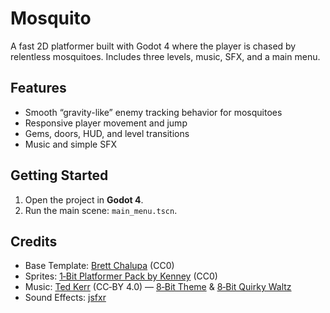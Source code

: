# Mosquito

A fast 2D platformer built with Godot 4 where the player is chased by relentless mosquitoes. Includes three levels, music, SFX, and a main menu.

## Features

- Smooth “gravity-like” enemy tracking behavior for mosquitoes
- Responsive player movement and jump
- Gems, doors, HUD, and level transitions
- Music and simple SFX

## Getting Started

1. Open the project in **Godot 4**.
2. Run the main scene: `main_menu.tscn`.

## Credits

- Base Template: [Brett Chalupa](https://www.brettchalupa.com) (CC0)
- Sprites: [1‑Bit Platformer Pack by Kenney](https://kenney.nl/assets/1-bit-platformer-pack) (CC0)
- Music: [Ted Kerr](https://opengameart.org/users/wolfgang) (CC‑BY 4.0) — [8‑Bit Theme](https://opengameart.org/content/8-bit-theme) & [8‑Bit Quirky Waltz](https://opengameart.org/content/8-bit-quirky-waltz)
- Sound Effects: [jsfxr](https://sfxr.me/)
